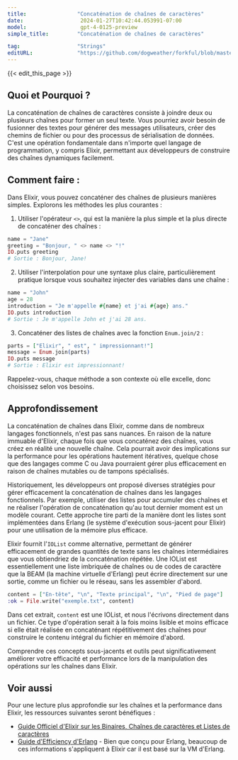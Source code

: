 ```yaml
---
title:                "Concaténation de chaînes de caractères"
date:                  2024-01-27T10:42:44.053991-07:00
model:                 gpt-4-0125-preview
simple_title:         "Concaténation de chaînes de caractères"

tag:                  "Strings"
editURL:              "https://github.com/dogweather/forkful/blob/master/content/fr/elixir/concatenating-strings.md"
---
```


{{< edit_this_page >}}

## Quoi et Pourquoi ?
La concaténation de chaînes de caractères consiste à joindre deux ou plusieurs chaînes pour former un seul texte. Vous pourriez avoir besoin de fusionner des textes pour générer des messages utilisateurs, créer des chemins de fichier ou pour des processus de sérialisation de données. C'est une opération fondamentale dans n'importe quel langage de programmation, y compris Elixir, permettant aux développeurs de construire des chaînes dynamiques facilement.

## Comment faire :
Dans Elixir, vous pouvez concaténer des chaînes de plusieurs manières simples. Explorons les méthodes les plus courantes :

1. Utiliser l'opérateur `<>`, qui est la manière la plus simple et la plus directe de concaténer des chaînes :

```elixir
name = "Jane"
greeting = "Bonjour, " <> name <> "!"
IO.puts greeting
# Sortie : Bonjour, Jane!
```

2. Utiliser l'interpolation pour une syntaxe plus claire, particulièrement pratique lorsque vous souhaitez injecter des variables dans une chaîne :

```elixir
name = "John"
age = 28
introduction = "Je m'appelle #{name} et j'ai #{age} ans."
IO.puts introduction
# Sortie : Je m'appelle John et j'ai 28 ans.
```

3. Concaténer des listes de chaînes avec la fonction `Enum.join/2` :

```elixir
parts = ["Elixir", " est", " impressionnant!"]
message = Enum.join(parts)
IO.puts message
# Sortie : Elixir est impressionnant!
```

Rappelez-vous, chaque méthode a son contexte où elle excelle, donc choisissez selon vos besoins.

## Approfondissement
La concaténation de chaînes dans Elixir, comme dans de nombreux langages fonctionnels, n'est pas sans nuances. En raison de la nature immuable d'Elixir, chaque fois que vous concaténez des chaînes, vous créez en réalité une nouvelle chaîne. Cela pourrait avoir des implications sur la performance pour les opérations hautement itératives, quelque chose que des langages comme C ou Java pourraient gérer plus efficacement en raison de chaînes mutables ou de tampons spécialisés.

Historiquement, les développeurs ont proposé diverses stratégies pour gérer efficacement la concaténation de chaînes dans les langages fonctionnels. Par exemple, utiliser des listes pour accumuler des chaînes et ne réaliser l'opération de concaténation qu'au tout dernier moment est un modèle courant. Cette approche tire parti de la manière dont les listes sont implémentées dans Erlang (le système d'exécution sous-jacent pour Elixir) pour une utilisation de la mémoire plus efficace.

Elixir fournit l'`IOList` comme alternative, permettant de générer efficacement de grandes quantités de texte sans les chaînes intermédiaires que vous obtiendriez de la concaténation répétée. Une IOList est essentiellement une liste imbriquée de chaînes ou de codes de caractère que la BEAM (la machine virtuelle d'Erlang) peut écrire directement sur une sortie, comme un fichier ou le réseau, sans les assembler d'abord.

```elixir
content = ["En-tête", "\n", "Texte principal", "\n", "Pied de page"]
:ok = File.write("exemple.txt", content)
```

Dans cet extrait, `content` est une IOList, et nous l'écrivons directement dans un fichier. Ce type d'opération serait à la fois moins lisible et moins efficace si elle était réalisée en concaténant répétitivement des chaînes pour construire le contenu intégral du fichier en mémoire d'abord.

Comprendre ces concepts sous-jacents et outils peut significativement améliorer votre efficacité et performance lors de la manipulation des opérations sur les chaînes dans Elixir.

## Voir aussi
Pour une lecture plus approfondie sur les chaînes et la performance dans Elixir, les ressources suivantes seront bénéfiques :

- [Guide Officiel d'Elixir sur les Binaires, Chaînes de caractères et Listes de caractères](https://elixir-lang.org/getting-started/binaries-strings-and-char-lists.html)
- [Guide d'Efficiency d'Erlang](http://erlang.org/doc/efficiency_guide/listHandling.html) - Bien que conçu pour Erlang, beaucoup de ces informations s'appliquent à Elixir car il est basé sur la VM d'Erlang.
